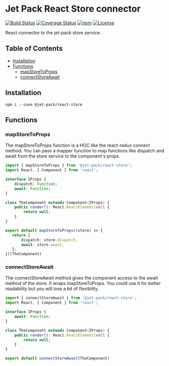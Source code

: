 # Jet Pack React Store connector

[![Build Status](https://gitlab.com/bmaximilian/jet-pack/badges/master/pipeline.svg)](https://gitlab.com/bmaximilian/jet-pack/pipelines)
[![Coverage Status](https://gitlab.com/bmaximilian/jet-pack/badges/master/coverage.svg)](https://gitlab.com/bmaximilian/jet-pack/pipelines)
[![npm](https://img.shields.io/npm/v/@jet-pack/service-container.svg)](https://www.npmjs.com/package/@jet-pack/react-store)
[![License](https://img.shields.io/github/license/bmaximilian/jet-pack.svg)](https://opensource.org/licenses/MIT)

React connector to the jet-pack store service.

## Table of Contents

* [Installation](#installation)
* [Functions](#functions)
    * [mapStoreToProps](#mapstoretoprops)
    * [connectStoreAwait](#connectstoreawait)

## Installation
```
npm i --save @jet-pack/react-store
```

## Functions
### mapStoreToProps
The mapStoreToProps function is a HOC like the react-redux connect method.
You can pass a mapper function to map functions like dispatch and await from the store service to the component's props.

```typescript
import { mapStoreToProps } from '@jet-pack/react-store';
import React, { Component } from 'react';

interface IProps {
    dispatch: Function;
    await: Function;
}

class TheComponent extends Component<IProps> {
    public render(): React.ReactElement|null {
        return null;
    }
}

export default mapStoreToProps((store) => {
   return {
       dispatch: store.dispatch,
       await: store.await,
   };
})(TheComponent)
```

### connectStoreAwait
The connectStoreAwait method gives the component access to the await method of the store.
It wraps mapStoreToProps. You could use it for better readability but you will lose a bit of flexibility.

```typescript
import { connectStoreAwait } from '@jet-pack/react-store';
import React, { Component } from 'react';

interface IProps {
    await: Function;
}

class TheComponent extends Component<IProps> {
    public render(): React.ReactElement|null {
        return null;
    }
}

export default connectStoreAwait(TheComponent)
```
